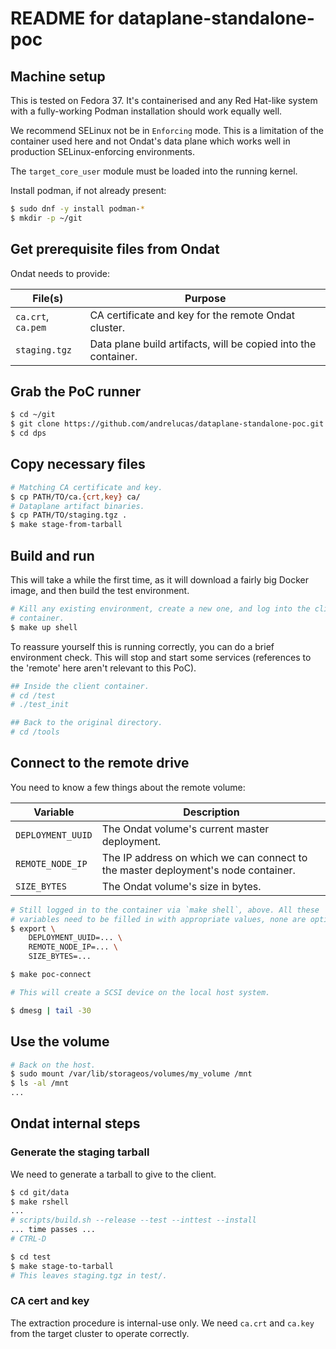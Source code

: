 # README for dataplane-standalone-poc

## Machine setup

This is tested on Fedora 37. It's containerised and any Red Hat-like system
with a fully-working Podman installation should work equally well.

We recommend SELinux not be in `Enforcing` mode. This is a limitation of the
container used here and not Ondat's data plane which works well in production
SELinux-enforcing environments.

The `target_core_user` module must be loaded into the running kernel.

Install podman, if not already present:

```sh
$ sudo dnf -y install podman-*
$ mkdir -p ~/git
```

## Get prerequisite files from Ondat

Ondat needs to provide:

| File(s) | Purpose |
| - | - |
| `ca.crt`, `ca.pem` | CA certificate and key for the remote Ondat cluster. |
| `staging.tgz` | Data plane build artifacts, will be copied into the container. |

## Grab the PoC runner

```sh
$ cd ~/git
$ git clone https://github.com/andrelucas/dataplane-standalone-poc.git dps
$ cd dps
```

## Copy necessary files

```sh
# Matching CA certificate and key.
$ cp PATH/TO/ca.{crt,key} ca/
# Dataplane artifact binaries.
$ cp PATH/TO/staging.tgz .
$ make stage-from-tarball
```

## Build and run

This will take a while the first time, as it will download a fairly big Docker
image, and then build the test environment.

```sh
# Kill any existing environment, create a new one, and log into the client
# container.
$ make up shell
```

To reassure yourself this is running correctly, you can do a brief environment
check. This will stop and start some services (references to the 'remote' here
aren't relevant to this PoC).

```sh
## Inside the client container.
# cd /test
# ./test_init

## Back to the original directory.
# cd /tools
```

## Connect to the remote drive

You need to know a few things about the remote volume:

| Variable | Description |
| - | - |
| `DEPLOYMENT_UUID` | The Ondat volume's current master deployment. |
| `REMOTE_NODE_IP` | The IP address on which we can connect to the master deployment's node container. |
| `SIZE_BYTES` | The Ondat volume's size in bytes. |

```sh
# Still logged in to the container via `make shell`, above. All these
# variables need to be filled in with appropriate values, none are optional.
$ export \
    DEPLOYMENT_UUID=... \
    REMOTE_NODE_IP=... \
    SIZE_BYTES=...

$ make poc-connect

# This will create a SCSI device on the local host system.

$ dmesg | tail -30
```

## Use the volume

```sh
# Back on the host.
$ sudo mount /var/lib/storageos/volumes/my_volume /mnt
$ ls -al /mnt
...

```

## Ondat internal steps

### Generate the staging tarball

We need to generate a tarball to give to the client.

```sh
$ cd git/data
$ make rshell
...
# scripts/build.sh --release --test --inttest --install
... time passes ...
# CTRL-D

$ cd test
$ make stage-to-tarball
# This leaves staging.tgz in test/.
```

### CA cert and key

The extraction procedure is internal-use only. We need `ca.crt` and `ca.key`
from the target cluster to operate correctly.
